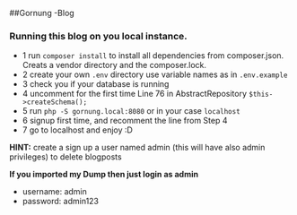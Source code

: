 ##Gornung -Blog

### Running this blog on you local instance.

* 1 run `composer install` to install all dependencies from composer.json. Creats a vendor directory and the composer.lock.
* 2 create your own `.env` directory use variable names as in `.env.example`
* 3 check you if your database is running
* 4 uncomment for the first time Line 76 in AbstractRepository `$this->createSchema();`
* 5 run `php -S gornung.local:8080` or in your case `localhost`
* 6 signup first time, and recomment the line from Step 4
* 7 go to localhost and enjoy :D 

**HINT:** create a sign up a user named admin (this will have also admin privileges) to delete blogposts
    
**If you imported my Dump then just login as admin**
* username: admin
* password: admin123